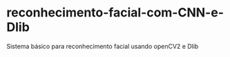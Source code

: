 # reconhecimento-facial-com-CNN-e-Dlib #
Sistema básico para reconhecimento facial usando openCV2 e Dlib
